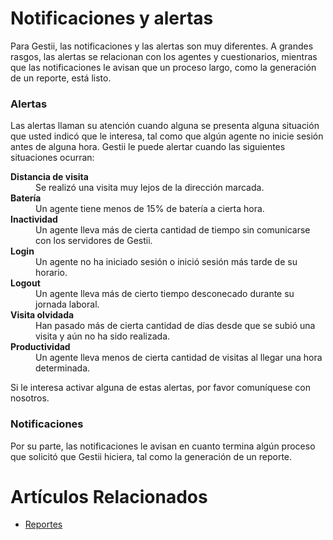 # Notificaciones y alertas

Para Gestii, las notificaciones y las alertas son muy diferentes.
A grandes rasgos, las alertas se relacionan con los agentes y
cuestionarios, mientras que las notificaciones le avisan que un
proceso largo, como la generación de un reporte, está listo.

### Alertas

Las alertas llaman su atención cuando alguna se presenta alguna
situación que usted indicó que le interesa, tal como que algún agente
no inicie sesión antes de alguna hora. Gestii le puede alertar cuando las
siguientes situaciones ocurran:

<dl>
  <dt><strong>Distancia de visita</strong></dt>
  <dd>Se realizó una visita muy lejos de la dirección marcada.</dd>
  <dt><strong>Batería</strong></dt>
  <dd>Un agente tiene menos de 15% de batería a cierta hora.</dd>
  <dt><strong>Inactividad</strong></dt>
  <dd>Un agente lleva más de cierta cantidad de tiempo sin comunicarse con los servidores de Gestii.</dd>
  <dt><strong>Login</strong></dt>
  <dd>Un agente no ha iniciado sesión o inició sesión más tarde de su horario.</dd>
  <dt><strong>Logout</strong></dt>
  <dd>Un agente lleva más de cierto tiempo desconecado durante su jornada laboral.</dd>
  <dt><strong>Visita olvidada</strong></dt>
  <dd>Han pasado más de cierta cantidad de días desde que se subió una visita y aún no ha sido realizada.</dd>
  <dt><strong>Productividad</strong></dt>
  <dd>Un agente lleva menos de cierta cantidad de visitas al llegar una hora determinada.</dd>
</dl>

Si le interesa activar alguna de estas alertas, por favor comuníquese con
nosotros.

### Notificaciones

Por su parte, las notificaciones le avisan en cuanto termina algún proceso
que solicitó que Gestii hiciera, tal como la generación de un reporte.

# Artículos Relacionados

* [Reportes](/visitas/reportes)
